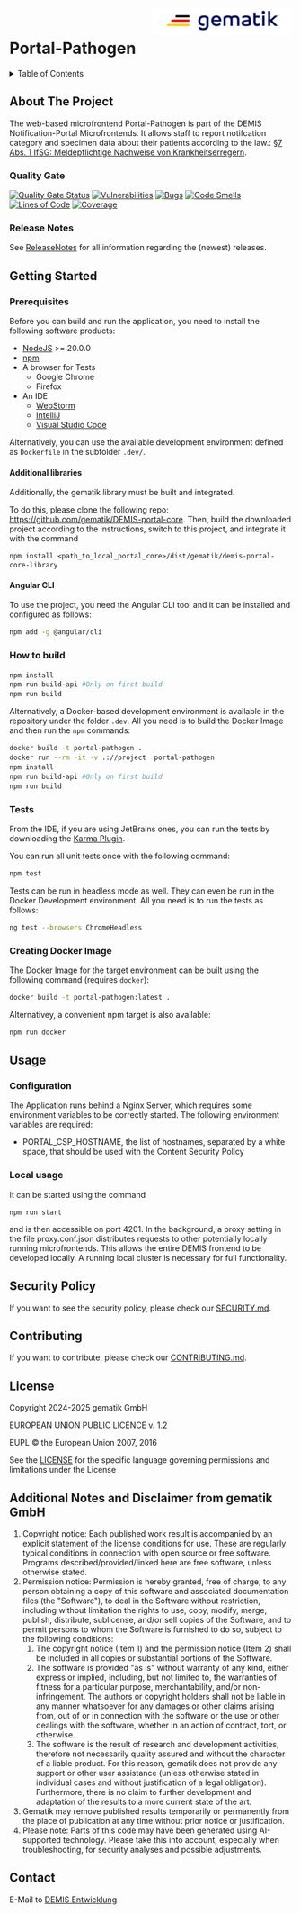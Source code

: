 <img align="right" width="250" height="47" src="./media/Gematik_Logo_Flag.png"/> <br/>


# Portal-Pathogen

<details>
  <summary>Table of Contents</summary>
  <ol>
    <li>
      <a href="#about-the-project">About The Project</a>
       <ul>
        <li><a href="#quality-gate">Quality Gate</a></li>
        <li><a href="#release-notes">Release Notes</a></li>
      </ul>
	</li>
    <li>
      <a href="#getting-started">Getting Started</a>
      <ul>
        <li><a href="#prerequisites">Prerequisites</a></li>
        <li><a href="#angular-cli">Angular CLI</a></li>
        <li><a href="#how-to-build">How to build</a></li>
        <li><a href="#tests">Tests</a></li>
        <li><a href="#creating-docker-image">Creating Docker Image</a></li>
    </li>
    <li>
      <a href="#usage">Usage</a>
      <ul>
        <li><a href="#configuration">Configuration</a></li>
      </ul>
    </li>
    <li><a href="#security-policy">Security Policy</a></li>
    <li><a href="#contributing">Contributing</a></li>
    <li><a href="#license">License</a></li>
    <li><a href="#contact">Contact</a></li>
  </ol>
</details>

## About The Project

The web-based microfrontend Portal-Pathogen is part of the DEMIS Notification-Portal Microfrontends. It allows staff to report notifcation category and specimen data about their patients according to the law.: [§7 Abs. 1 IfSG: Meldepflichtige Nachweise von Krankheitserregern](https://www.gesetze-im-internet.de/ifsg/__7.html).

### Quality Gate
[![Quality Gate Status](https://sonar.prod.ccs.gematik.solutions/api/project_badges/measure?project=demis-portal-pathogen&metric=alert_status&token=sqb_1b9bc906c3621c732eac9de2aacda53eb83afb39)](https://sonar.prod.ccs.gematik.solutions/dashboard?id=demis-portal-pathogen)
[![Vulnerabilities](https://sonar.prod.ccs.gematik.solutions/api/project_badges/measure?project=demis-portal-pathogen&metric=vulnerabilities&token=sqb_1b9bc906c3621c732eac9de2aacda53eb83afb39)](https://sonar.prod.ccs.gematik.solutions/dashboard?id=demis-portal-pathogen)
[![Bugs](https://sonar.prod.ccs.gematik.solutions/api/project_badges/measure?project=demis-portal-pathogen&metric=bugs&token=sqb_1b9bc906c3621c732eac9de2aacda53eb83afb39)](https://sonar.prod.ccs.gematik.solutions/dashboard?id=demis-portal-pathogen)
[![Code Smells](https://sonar.prod.ccs.gematik.solutions/api/project_badges/measure?project=demis-portal-pathogen&metric=code_smells&token=sqb_1b9bc906c3621c732eac9de2aacda53eb83afb39)](https://sonar.prod.ccs.gematik.solutions/dashboard?id=demis-portal-pathogen)
[![Lines of Code](https://sonar.prod.ccs.gematik.solutions/api/project_badges/measure?project=demis-portal-pathogen&metric=ncloc&token=sqb_1b9bc906c3621c732eac9de2aacda53eb83afb39)](https://sonar.prod.ccs.gematik.solutions/dashboard?id=demis-portal-pathogen)
[![Coverage](https://sonar.prod.ccs.gematik.solutions/api/project_badges/measure?project=demis-portal-pathogen&metric=coverage&token=sqb_1b9bc906c3621c732eac9de2aacda53eb83afb39)](https://sonar.prod.ccs.gematik.solutions/dashboard?id=demis-portal-pathogen)


### Release Notes
See [ReleaseNotes](ReleaseNotes.md) for all information regarding the (newest) releases.

## Getting Started

### Prerequisites

Before you can build and run the application, you need to install the following software products:

* [NodeJS](https://nodejs.org) >= 20.0.0
* [npm](https://docs.npmjs.com/try-the-latest-stable-version-of-npm)
* A browser for Tests 
  * Google Chrome
  * Firefox
* An IDE
  * [WebStorm](https://www.jetbrains.com/webstorm)
  * [IntelliJ](https://www.jetbrains.com/de-de/idea)
  * [Visual Studio Code](https://code.visualstudio.com)

Alternatively, you can use the available development environment defined as `Dockerfile` in the subfolder `.dev/`.

#### Additional libraries

Additionally, the gematik library must be built and integrated.

To do this, please clone the following repo: https://github.com/gematik/DEMIS-portal-core. 
Then, build the downloaded project according to the instructions, switch to this project, and integrate it with the command 
```
npm install <path_to_local_portal_core>/dist/gematik/demis-portal-core-library
```

#### Angular CLI

To use the project, you need the Angular CLI tool and it can be installed and configured as follows:

```sh
npm add -g @angular/cli
```

### How to build

```sh
npm install
npm run build-api #Only on first build
npm run build
```

Alternatively, a Docker-based development environment is available in the repository under the folder `.dev`. All you need is to build the Docker Image and then run the `npm` commands:

```sh
docker build -t portal-pathogen .
docker run --rm -it -v .://project  portal-pathogen
npm install
npm run build-api #Only on first build
npm run build
```

### Tests

From the IDE, if you are using JetBrains ones, you can run the tests by downloading the [Karma Plugin](https://plugins.jetbrains.com/plugin/7287-karma).

You can run all unit tests once with the following command:

```sh
npm test
```

Tests can be run in headless mode as well. They can even be run in the Docker Development environment. All you need is to run the tests as follows:

```sh
ng test --browsers ChromeHeadless
```

### Creating Docker Image

The Docker Image for the target environment can be built using the following command (requires `docker`): 

```sh
docker build -t portal-pathogen:latest .
```

Alternativey, a convenient npm target is also available:

```sh
npm run docker
```

## Usage

### Configuration

The Application runs behind a Nginx Server, which requires some environment variables to be correctly started. The following environment variables are required:

- PORTAL_CSP_HOSTNAME, the list of hostnames, separated by a white space, that should be used with the Content Security Policy

### Local usage

It can be started using the command 

```
npm run start
```

and is then accessible on port 4201. In the background, a proxy setting in the file proxy.conf.json distributes requests to other potentially locally running microfrontends. This allows the entire DEMIS frontend to be developed locally. A running local cluster is necessary for full functionality.

## Security Policy
If you want to see the security policy, please check our [SECURITY.md](.github/SECURITY.md).

## Contributing
If you want to contribute, please check our [CONTRIBUTING.md](.github/CONTRIBUTING.md).

## License
Copyright 2024-2025 gematik GmbH

EUROPEAN UNION PUBLIC LICENCE v. 1.2

EUPL © the European Union 2007, 2016

See the [LICENSE](./LICENSE) for the specific language governing permissions and limitations under the License

## Additional Notes and Disclaimer from gematik GmbH

1. Copyright notice: Each published work result is accompanied by an explicit statement of the license conditions for use. These are regularly typical conditions in connection with open source or free software. Programs described/provided/linked here are free software, unless otherwise stated.
2. Permission notice: Permission is hereby granted, free of charge, to any person obtaining a copy of this software and associated documentation files (the "Software"), to deal in the Software without restriction, including without limitation the rights to use, copy, modify, merge, publish, distribute, sublicense, and/or sell copies of the Software, and to permit persons to whom the Software is furnished to do so, subject to the following conditions:
   1. The copyright notice (Item 1) and the permission notice (Item 2) shall be included in all copies or substantial portions of the Software.
   2. The software is provided "as is" without warranty of any kind, either express or implied, including, but not limited to, the warranties of fitness for a particular purpose, merchantability, and/or non-infringement. The authors or copyright holders shall not be liable in any manner whatsoever for any damages or other claims arising from, out of or in connection with the software or the use or other dealings with the software, whether in an action of contract, tort, or otherwise.
   3. The software is the result of research and development activities, therefore not necessarily quality assured and without the character of a liable product. For this reason, gematik does not provide any support or other user assistance (unless otherwise stated in individual cases and without justification of a legal obligation). Furthermore, there is no claim to further development and adaptation of the results to a more current state of the art.
3. Gematik may remove published results temporarily or permanently from the place of publication at any time without prior notice or justification.
4. Please note: Parts of this code may have been generated using AI-supported technology. Please take this into account, especially when troubleshooting, for security analyses and possible adjustments.

## Contact
E-Mail to [DEMIS Entwicklung](mailto:demis-entwicklung@gematik.de?subject=[GitHub]%20Portal-pathogen)
